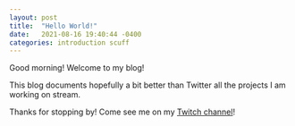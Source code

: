 ```yaml
---
layout: post
title:  "Hello World!"
date:   2021-08-16 19:40:44 -0400
categories: introduction scuff
---
```

Good morning! Welcome to my blog!

This blog documents hopefully a bit better than Twitter all the projects I am working on stream.

Thanks for stopping by!
Come see me on my [Twitch channel][twitch-channel]!

[twitch-channel]: https://twitch.tv/gatin00b
